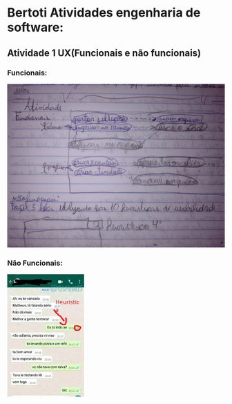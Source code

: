 # Bertoti Atividades engenharia de software:


## Atividade 1 UX(Funcionais e não funcionais)
### Funcionais:
<img src="https://github.com/LeoAdlerr/bertoti/blob/main/Atividade1Bertoti/FuncionaisTeams.jpeg">

### Não Funcionais:
<img src="https://github.com/LeoAdlerr/bertoti/blob/main/Atividade1Bertoti/Heuristican1.jpg">

